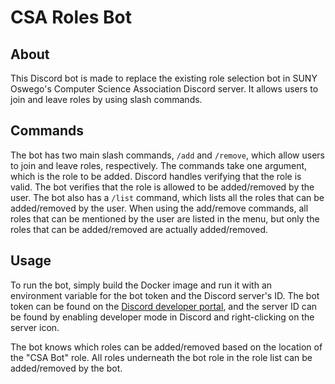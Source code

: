 # CSA Roles Bot

## About
This Discord bot is made to replace the existing role selection bot in
SUNY Oswego's Computer Science Association Discord server. It allows users
to join and leave roles by using slash commands.

## Commands
The bot has two main slash commands, `/add` and `/remove`, which allow users
to join and leave roles, respectively. The commands take one argument, which
is the role to be added. Discord handles verifying that the role is valid.
The bot verifies that the role is allowed to be added/removed by the user.
The bot also has a `/list` command, which lists all the roles that can be
added/removed by the user. When using the add/remove commands, all
roles that can be mentioned by the user are listed in the menu, but only the
roles that can be added/removed are actually added/removed.

## Usage
To run the bot, simply build the Docker image and run it with an environment
variable for the bot token and the Discord server's ID. The bot token can be
found on the [Discord developer portal](https://discord.com/developers/applications),
and the server ID can be found by enabling developer mode in Discord and
right-clicking on the server icon.

The bot knows which roles can be added/removed based on the location of the
"CSA Bot" role. All roles underneath the bot role in the role list can be
added/removed by the bot.
